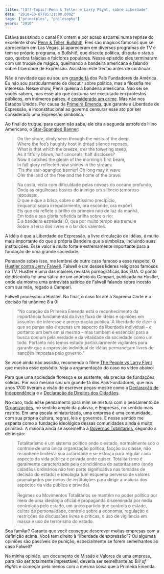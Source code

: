 ```yaml
---
title: "[Off-Topic] Penn & Teller e Larry Flynt, sobre Liberdade"
date: "2010-03-07T05:21:00.000Z"
tags: ["principles", "philosophy"]
years: "2010"
---
```


<p></p>
<p>Estava assistindo o canal FX ontem e por acaso esbarrei numa reprise do excelente show <a href="http://www.sho.com/site/ptbs/home.do">Penn &amp; Teller, Bullshit!</a>. Eles são mágicos famosos que se apresentam em Las Vegas, já apareceram em diversos programas de TV e tem se próprio programa, o Bullshit!, que discute política, disputa o status quo, quebra falácias e folclores populares. Nesse episódio eles terminaram com um truque de mágica, queimando a bandeira americana e falando sobre Liberdade de Expressão. Assistam este trecho antes de continuar:</p>
<div id="playerFSkIyogrnafD"></div>
<script type="text/javascript">
  jwplayer('playerFSkIyogrnafD').setup({
    file: 'https://s3.amazonaws.com/videos-akitaonrails/Akitaonrails-PennTeller285.flv',
    title: 'Penn & Teller - Sobre Liberdade',
    width: '100%',
    aspectratio: '4:3'
  });
</script>
<p></p>
<p></p>
<p>Não é novidade que eu sou um <a href="/2009/09/09/off-topic-direitos-do-homem">grande fã</a> dos Pais Fundadores da América. Eu não sou particularmente de discutir sobre política, mas a filosofia me interessa. Nesse show, Penn queima a bandeira americana. Não sei se vocês sabem, mas esse ato que costuma ser executado em protestos públicos, em inúmeros países, é <a href="https://en.wikipedia.org/wiki/Flag_desecration">considerado um crime</a>. Mas não nos Estados Unidos. Por causa da <a href="https://en.wikipedia.org/wiki/First_Amendment_to_the_United_States_Constitution">Primeira Emenda</a>, que garante a Liberdade de Expressão, é inconstitucional ao governo censurar esse ato por ser considerado uma Expressão simbólica.</p>
<p>Ao final do truque, para quem não sabe, ele cita a segunda estrofe do Hino Americano, o <a href="https://en.wikipedia.org/wiki/The_Star-Spangled_Banner">Star-Spangled Banner</a>:</p>
<blockquote>
  <p>On the shore, dimly seen through the mists of the deep,<br>
    Where the foe’s haughty host in dread silence reposes,<br>
    What is that which the breeze, o’er the towering steep,<br>
    As it fitfully blows, half conceals, half discloses?<br>
    Now it catches the gleam of the morning’s first beam,<br>
    In full glory reflected now shines in the stream:<br>
    ‘Tis the star-spangled banner! Oh long may it wave<br>
    O’er the land of the free and the home of the brave.</p>
</blockquote>
<blockquote>
  <p>Na costa, vista com dificuldade pelas névoas do oceano profundo,<br>
    Onde as orgulhosas hostes do inimigo em silêncio temoroso repousam,<br>
    O que é que a brisa, sobre o altíssimo precipício,<br>
    Enquanto sopra irregularmente, ora esconde, ora expõe?<br>
    Eis que ela reflete o brilho do primeiro raio de luz da manhã,<br>
    Em toda a sua glória refletida brilha sobre o rio:<br>
    É a bandeira estrelada! Ó, que por muito tempo ela tremule<br>
    Sobre a terra dos livres e o lar dos valentes.</p>
</blockquote>
<p>A idéia é que a Liberdade de Expressão, a livre circulação de idéias, é muito mais importante do que a própria Bandeira que a simboliza, incluindo suas instituições. Esse valor é muito forte e extremamente importante para a fundação de uma grande sociedade.</p>
<p>Pensando sobre isso, me lembrei de outro caso famoso a esse respeito, O <a href="https://en.wikipedia.org/wiki/Hustler_Magazine_v._Falwell">Hustler contra Jerry Falwell</a>. Falwell é um desses líderes religiosos famosos na TV. Hustler é uma das maiores revistas pornográficas dos <span class="caps">EUA</span>. O ponto de discórdia foi uma sátira de um anúncio da Campari, publicada na Hustler, onde ela mostra uma entrevista satírica de Falwell falando sobre incesto com sua mãe, regado à Campari.</p>
<p>Falwell processou a Hustler. No final, o caso foi até a Suprema Corte e a decisão foi unânime 8 a 0:</p>
<blockquote>“No coração da Primeira Emenda está o reconhecimento da importância fundamental do livre fluxo de idéias e opiniões em assuntos de interesse e preocupação pública. A liberdade de dizer o que se pensa não é apenas um aspecto da liberdade individual – e portanto um bem em si mesmo – mas também é essencial para a busca comum pela verdade e da vitalidade da sociedade como um todo. Portanto nós temos estado particularmente vigilantes para garantir que a expressão individual de idéias permaneçam livres de sanções impostas pelo governo.”</blockquote>
<p>Se você ainda não assistiu, recomendo o filme <a href="https://en.wikipedia.org/wiki/The_People_vs._Larry_Flynt">The People vs Larry Flynt</a> que mostra esse episódio. Veja a argumentação do caso no vídeo abaixo:</p>
<div id="playerfwfBqqmONWvP"></div>
<script type="text/javascript">
  jwplayer('playerfwfBqqmONWvP').setup({
    file: 'https://s3.amazonaws.com/videos-akitaonrails/Akitaonrails-LarryFlintFreedom513.flv',
    title: 'O Povo contra Larry Flint - Sobre Liberdade',
    width: '100%',
    aspectratio: '4:3'
  });
</script>
<p>Para que uma sociedade floresça e se sustente, ela precisa de fundações sólidas. Por isso mesmo sou um grande fã dos Pais Fundadores, que nos anos 1700 tiveram a visão de escrever peças-mestre como a <a href="https://en.wikipedia.org/wiki/United_States_Declaration_of_Independence">Declaração de Independência</a> e a <a href="https://en.wikipedia.org/wiki/United_States_Bill_of_Rights">Declaração de Direitos dos Cidadãos</a>.</p>
<p>No caso, todo esse pensamento para mim se mistura com o pensamento de <a href="https://en.wikipedia.org/wiki/Organizations">Organizações</a>, no sentido amplo da palavra, e Empresas, no sentido mais restrito. Em uma escala miniaturizada, uma empresa é uma comunidade, com sua própria cultura, regras, leis e governos. E nesse sentido me espanta como a fundação ideológica dessas comunidades ainda é muito primitiva. A maioria ainda se assemelha a <a href="https://en.wikipedia.org/wiki/Totalitarianism">Governos Totalitários</a>, segundo a definição:</p>
<blockquote>Totalitarismo é um sistema político onde o estado, normalmente sob o controle de uma única organização política, facção ou classe, não reconhece limites à sua autoridade e se esforça para regular cada aspecto da vida pública e privada onde quiser. Totalitarismo é geralmente caracterizado pela coincidência do autoritarismo (onde cidadãos ordinários não tem parte significativa nas tomadas de decisão do estado) e ideologia (um esquema perverso de valores promulgados por meios de instituições para dirigir a maioria dos aspectos da vida pública e privada).<br>
  <br>
  Regimes ou Movimentos Totalitários se mantém no poder político por meio de uma ideologia oficial e propaganda disseminada por mídia controlada pelo estado, um único partido que controla o estado, cultos de personalidade, controle sobre a economia, regulação e restrições de discussões livres e críticas, o uso de vigilância em massa e uso de terrorismo do estado.
</blockquote>
<p>Soa familar? Garanto que você consegue descrever muitas empresas com a definição acima. Você tem direito à “liberdade de expressão”? Ou algumas opiniões são passíveis de punição, especialmente se forem semelhantes ao caso Falwell?</p>
<p>Na minha opinião, um documento de Missão e Valores de uma empresa, para não ser totalmente imprestável, deveria ser semelhante ao <em>Bill of Rights</em> e começar pelo menos com a mesma coisa que a Primeira Emenda.</p>
<p></p>